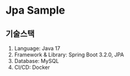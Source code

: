 # Jpa Sample

## 기술스택
1. Language: Java 17
2. Framework & Library: Spring Boot 3.2.0, JPA
3. Database: MySQL
4. CI/CD: Docker